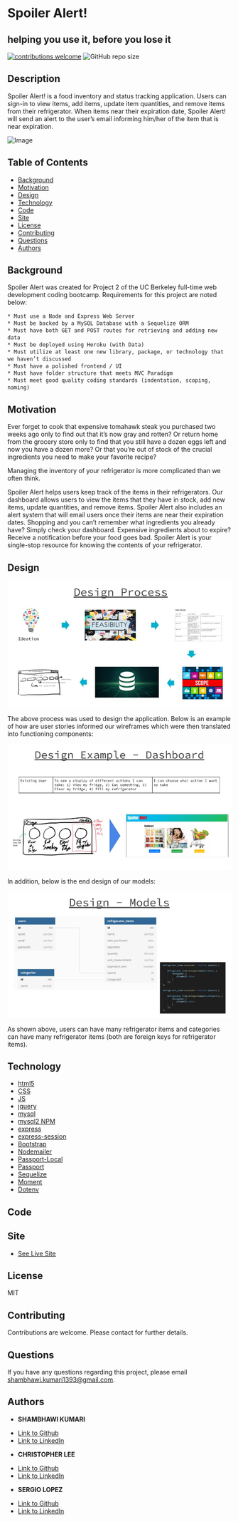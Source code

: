 # Spoiler Alert!
## helping you use it, before you lose it

[![contributions welcome](https://img.shields.io/badge/contributions-welcome-brightgreen.svg?style=flat)](https://github.com/dwyl/esta/issues)
![GitHub repo size](https://img.shields.io/github/repo-size/shambhawi13/Refritrack)

## Description
Spoiler Alert! is a food inventory and status tracking application. Users can sign-in to view items, add items, update item quantities, and remove items from their refrigerator. When items near their expiration date, Spoiler Alert! will send an alert to the user’s email informing him/her of the item that is near expiration. 

![Image](./public/assets/img/example.gif)

## Table of Contents
* [Background](#background)
* [Motivation](#motivation)
* [Design](#design)
* [Technology](#technology)
* [Code](#code)
* [Site](#site)
* [License](#license)
* [Contributing](#contributing)
* [Questions](#questions)
* [Authors](#authors)

## Background
Spoiler Alert was created for Project 2 of the UC Berkeley full-time web development coding bootcamp. Requirements for this project are noted below:

```
* Must use a Node and Express Web Server
* Must be backed by a MySQL Database with a Sequelize ORM 
* Must have both GET and POST routes for retrieving and adding new data
* Must be deployed using Heroku (with Data)
* Must utilize at least one new library, package, or technology that we haven’t discussed
* Must have a polished frontend / UI
* Must have folder structure that meets MVC Paradigm
* Must meet good quality coding standards (indentation, scoping, naming)

```

## Motivation

Ever forget to cook that expensive tomahawk steak you purchased two weeks ago only to find out that it’s now gray and rotten? Or return home from the grocery store only to find that you still have a dozen eggs left and now you have a dozen more? Or that you’re out of stock of the crucial ingredients you need to make your favorite recipe?

Managing the inventory of your refrigerator is more complicated than we often think. 

Spoiler Alert helps users keep track of the items in their refrigerators. Our dashboard allows users to view the items that they have in stock, add new items, update quantities, and remove items. Spoiler Alert also includes an alert system that will email users once their items are near their expiration dates. Shopping and you can’t remember what ingredients you already have? Simply check your dashboard. Expensive ingredients about to expire? Receive a notification before your food goes bad. Spoiler Alert is your single-stop resource for knowing the contents of your refrigerator.

## Design

![Image](./public/assets/img/design.jpg)

The above process was used to design the application. Below is an example of how are user stories informed our wireframes which were then translated into functioning components:

![Image](./public/assets/img/design_dash.jpg)

In addition, below is the end design of our models:

![Image](./public/assets/img/design_models.jpg)

As shown above, users can have many refrigerator items and categories can have many refrigerator items (both are foreign keys for refrigerator items).

## Technology

* [html5]()
* [CSS]()
* [JS](https://developer.mozilla.org/en-US/docs/Web/JavaScript)
* [jquery](https://jquery.com/)
* [mysql](https://www.mysql.com/)
* [mysql2 NPM](https://www.npmjs.com/package/mysql2)
* [express](https://expressjs.com/)
* [express-session](https://www.npmjs.com/package/express-handlebars)
* [Bootstrap](https://getbootstrap.com/)
* [Nodemailer](https://nodemailer.com/about/)
* [Passport-Local](https://www.npmjs.com/package/passport-local)
* [Passport](http://www.passportjs.org/)
* [Sequelize](https://sequelize.org/)
* [Moment](https://momentjs.com/)
* [Dotenv](https://www.npmjs.com/package/dotenv)

## Code

## Site

* [See Live Site](https://refritrack.herokuapp.com/)

## License
MIT

## Contributing
Contributions are welcome. Please contact for further details.

## Questions
If you have any questions regarding this project, please email shambhawi.kumari1393@gmail.com.

## Authors
* **SHAMBHAWI  KUMARI** 

- [Link to Github](https://github.com/shambhawi13)
- [Link to LinkedIn](https://www.linkedin.com/in/shambhawi-kumari/)

* **CHRISTOPHER LEE** 

- [Link to Github](https://github.com/CofChips)
- [Link to LinkedIn](https://www.linkedin.com/in/christophernlee/)

* **SERGIO LOPEZ** 

- [Link to Github](https://github.com/Cherjios)
- [Link to LinkedIn](https://www.linkedin.com/in/sergio-lopez-81790579/)
